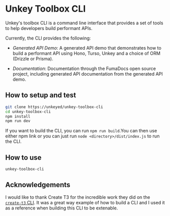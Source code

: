 # Unkey Toolbox CLI

Unkey's toolbox CLI is a command line interface that provides a set of tools to help developers build performant APIs.

Currently, the CLI provides the following:

- *Generated API Demo*: A generated API demo that demonstrates how to build a performant API using Hono, Turso, Unkey and a choice of ORM (Drizzle or Prisma).

- *Documentation*: Documentation through the FumaDocs open source project, including generated API documentation from the generated API demo.

## How to setup and test

```bash
git clone https://unkeyed/unkey-toolbox-cli
cd unkey-toolbox-cli
npm install
npm run dev
```

If you want to build the CLI, you can run `npm run build`.You can then use either npm link or you can just run `node <directory>/dist/index.js` to run the CLI.

## How to use

```bash
unkey-toolbox-cli
```

## Acknowledgements

I would like to thank Create T3 for the incredible work they did on the [`create-t3` CLI](https://github.com/t3-oss/create-t3-app). It was a great way example of how to build a CLI and I used it as a reference when building this CLI to be extenable.
